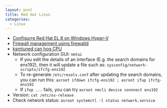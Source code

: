 ```yaml
---
layout: post
title: Red Hat Linux
categories:
  - Linux
---
```

* [Configurre Red Hat EL 8 on Windows Hyper-V](https://developers.redhat.com/rhel8/install-rhel8-hyperv/)
* [Firewall management using firewalld](https://access.redhat.com/documentation/en-us/red_hat_enterprise_linux/7/html/security_guide/sec-viewing_current_status_and_settings_of_firewalld)
* [ksmtuned can hog CPU](https://access.redhat.com/documentation/en-us/red_hat_enterprise_linux/7/html/virtualization_tuning_and_optimization_guide/chap-ksm)
* Network configuration GUI: `nmtui`  
  * If you edit the details of an interface (E.g. the search domains for ens192), then it will update a file such as: `sysconfig/network-scripts/ifcfg-ens192`  
  * To re-generate `/etc/resolv.conf` after updating the search domains, you can run this: `asroot ifdown ifcfg-ens192 ; asroot ifup ifcfg-ens192`
  * If `ifup ...` fails, you can try `asroot nmcli device connnect ens192`
* Version: `cat /etc/os-release`
* Check network status: `asroot systemctl -l status network.service`  
